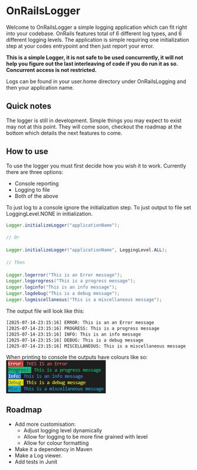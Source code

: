 # OnRailsLogger

Welcome to OnRailsLogger a simple logging application which can fit right into your codebase. OnRails features total of 6 different log types, and 6 different logging levels. The application is simple requiring one initialization step at your codes entrypoint and then just report your error.

**This is a simple Logger, it is not safe to be used concurrently, it will not help you figure out the last interleaving of code if you do run it as so. Concurrent access is not restricted.**

Logs can be found in your user.home directory under OnRailsLogging and then your application name.

## Quick notes

The logger is still in development. Simple things you may expect to exist may not at this point. They will come soon, checkout the roadmap at the bottom which details the next features to come.

## How to use

To use the logger you must first decide how you wish it to work. Currently there are three options:
- Console reporting
- Logging to file
- Both of the above

To just log to a console ignore the initialization step. To just output to file set LoggingLevel.NONE in initialization.

```Java
Logger.initializeLogger("applicationName");

// Or

Logger.initializeLogger("applicationName", LoggingLevel.ALL);

// Then

Logger.logerror("This is an Error message");
Logger.logprogress("This is a progress message");
Logger.loginfo("This is an info message");
Logger.logdebug("This is a debug message");
Logger.logmiscellaneous("This is a miscellaneous message");
```

The output file will look like this:
```
[2025-07-14-23:15:16] ERROR: This is an an Error message
[2025-07-14-23:15:16] PROGRESS: This is a progress message
[2025-07-14-23:15:16] INFO: This is an info message
[2025-07-14-23:15:16] DEBUG: This is a debug message
[2025-07-14-23:15:16] MISCELLANEOUS: This is a miscellaneous message
```

When printing to console the outputs have colours like so: <br>
![Image showing console highlighting](assets/TerminalOutput.png)

## Roadmap

- Add more customisation:
    - Adjust logging level dynamically
    - Allow for logging to be more fine grained with level
    - Allow for colour formatting
- Make it a dependency in Maven
- Make a Log viewer.
- Add tests in Junit
